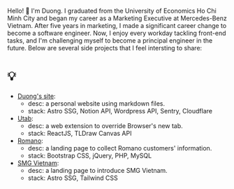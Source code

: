 Hello! 👋 I'm Duong. I graduated from the University of Economics Ho Chi Minh City and began my career as a Marketing Executive at Mercedes-Benz Vietnam. After five years in marketing, I made a significant career change to become a software engineer. Now, I enjoy every workday tackling front-end tasks, and I'm challenging myself to become a principal engineer in the future. Below are several side projects that I feel intersting to share:

# 💡

- [Duong's site](https://duongital.com):
  - desc: a personal website using markdown files.
  - stack: Astro SSG, Notion API, Wordpress API, Sentry, Cloudflare
- [Utab](https://github.com/duongital/project-utab):
  - desc: a web extension to override Browser's new tab.
  - stack: ReactJS, TLDraw Canvas API
- [Romano](https://duongital.github.io/project-romano/):
  - desc: a landing page to collect Romano customers' information.
  - stack: Bootstrap CSS, jQuery, PHP, MySQL
- [SMG Vietnam](https://vietnam.swissmarketplace.group/):
  - desc: a landing page to introduce SMG Vietnam.
  - stack: Astro SSG, Tailwind CSS
